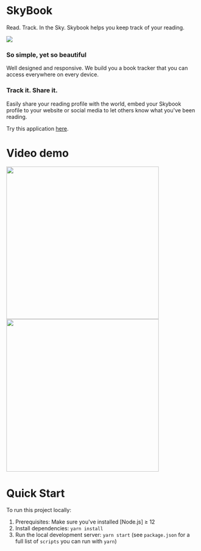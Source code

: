 # SkyBook

Read. Track. In the Sky.
Skybook helps you keep track of your reading.

<img src="https://user-images.githubusercontent.com/33027382/99774606-9b663480-2b40-11eb-89f4-2ff355d6dd1d.png">

### So simple, yet so beautiful

Well designed and responsive. We build you a book tracker that you can access everywhere on every device.

### Track it. Share it.

Easily share your reading profile with the world, embed your Skybook profile to your website or social media to let others know what you've been reading.

Try this application [here](https://siasky.net/AABwbxyWA6uurmJon2dObtz5s7tJQjptf0jasYuUWL1bJg/#/).

# Video demo

[<img src="https://user-images.githubusercontent.com/33027382/99892797-6e826080-2cab-11eb-9c43-d7ace7005cb6.png" height="400">](https://siasky.net/AADx-E8trQV5TfdfRpC9sn3pEFCueauA9RsUpz0yLsZejg)
[<img src="https://user-images.githubusercontent.com/33027382/99892798-6fb38d80-2cab-11eb-9970-9d78bdd965d8.png" height="400">](https://siasky.net/AABmG7pBZiXYeldfeA_gSmkBtbu7-W5UT8LyQbCB4n0RMA)

# Quick Start

To run this project locally:

1. Prerequisites: Make sure you've installed [Node.js] ≥ 12
2. Install dependencies: `yarn install`
3. Run the local development server: `yarn start` (see `package.json` for a
   full list of `scripts` you can run with `yarn`)
